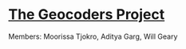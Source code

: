 # [The Geocoders Project](http://moorissa.com/geocoders/) 

Members: Moorissa Tjokro, Aditya Garg, Will Geary
